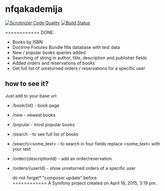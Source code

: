 nfqakademija
============
[![Scrutinizer Code Quality](https://scrutinizer-ci.com/g/nfqakademija/SuperFantastic5/badges/quality-score.png?b=master)](https://scrutinizer-ci.com/g/nfqakademija/SuperFantastic5/?branch=master)
[![Build Status](https://scrutinizer-ci.com/g/nfqakademija/SuperFantastic5/badges/build.png?b=master)](https://scrutinizer-ci.com/g/nfqakademija/SuperFantastic5/build-status/master)

============
DONE:

* Books by ISBN
* Doctrine Fixtures Bundle fills database with test data
* New / popular books queries added
* Searching of string in author, title, description and publisher fields
* Added orders and reservations of books
* Get full list of unreturned orders / reservations for a specific user

how to see it?
---------------
Just add to your base url:

* /book/{id} - book page
* /new - newest books
* /popular - most popular books
* /search - to see full list of books
* /search/&lt;some_text&gt; - 
to search in four fields replace &lt;some_text&gt; with your text
* /order/{descriptionId} - add an order/reservation 
* /orders/{userId} - show unreturned orders of a specific user

   do not forget* "composer update" before<br />
============
A Symfony project created on April 16, 2015, 3:19 pm.
